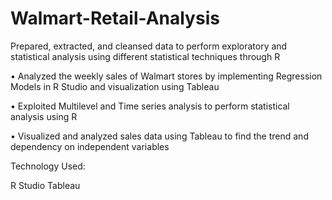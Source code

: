 # Walmart-Retail-Analysis

Prepared, extracted, and cleansed data to perform exploratory and statistical analysis using different statistical techniques through R

• Analyzed the weekly sales of Walmart stores by implementing Regression Models in R Studio and visualization using Tableau

• Exploited Multilevel and Time series analysis to perform statistical analysis using R

• Visualized and analyzed sales data using Tableau to find the trend and dependency on independent variables

Technology Used:

R Studio
Tableau

